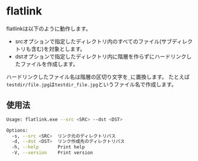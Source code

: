 # flatlink

flatlinkは以下のように動作します。

- srcオプションで指定したディレクトリ内のすべてのファイル(サブディレクトリも含む)を対象とします。
- dstオプションで指定したディレクトリ内に階層を作らずにハードリンクしたファイルを作成します。

ハードリンクしたファイル名は階層の区切り文字を`_`に置換します。
たとえば`testdir/file.jpg`は`testdir_file.jpg`というファイル名で作成します。

## 使用法

```sh
Usage: flatlink.exe --src <SRC> --dst <DST>

Options:
  -s, --src <SRC>  リンク元のディレクトリパス
  -d, --dst <DST>  リンク作成先のディレクトリパス
  -h, --help       Print help
  -V, --version    Print version
```
